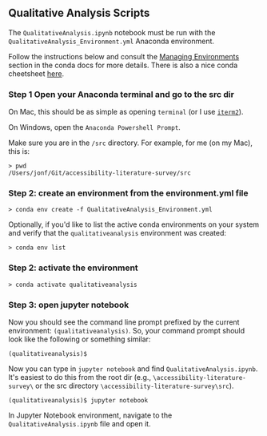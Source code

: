 

## Qualitative Analysis Scripts
The `QualitativeAnalysis.ipynb` notebook must be run with the `QualitativeAnalysis_Environment.yml` Anaconda environment. 

Follow the instructions below and consult the [Managing Environments](https://docs.conda.io/projects/conda/en/latest/user-guide/tasks/manage-environments.html) section in the conda docs for more details. There is also a nice conda cheetsheet [here](https://docs.conda.io/projects/conda/en/4.6.0/_downloads/52a95608c49671267e40c689e0bc00ca/conda-cheatsheet.pdf).

### Step 1 Open your Anaconda terminal and go to the src dir
On Mac, this should be as simple as opening `terminal` (or I use [`iterm2`](https://iterm2.com/)).

On Windows, open the `Anaconda Powershell Prompt`.

Make sure you are in the `/src` directory. For example, for me (on my Mac), this is:

```
> pwd
/Users/jonf/Git/accessibility-literature-survey/src
```

### Step 2: create an environment from the environment.yml file

```
> conda env create -f QualitativeAnalysis_Environment.yml
```

Optionally, if you'd like to list the active conda environments on your system and verify that the `qualitativeanalysis` environment was created:

```
> conda env list
```

### Step 2: activate the environment

```
> conda activate qualitativeanalysis
```

### Step 3: open jupyter notebook
Now you should see the command line prompt prefixed by the current environment: `(qualitativeanalysis)`. So, your command prompt should look like the following or something similar:

```
(qualitativeanalysis)$
```

Now you can type in `jupyter notebook` and find `QualitativeAnalysis.ipynb`. It's easiest to do this from the root dir (e.g., `\accessibility-literature-survey\` or the src directory `\accessibility-literature-survey\src`).

```
(qualitativeanalysis)$ jupyter notebook
```

In Jupyter Notebook environment, navigate to the `QualitativeAnalysis.ipynb` file and open it.
